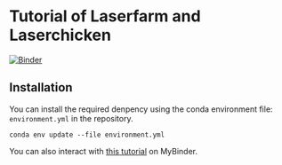 # Tutorial of Laserfarm and Laserchicken

[![Binder](https://mybinder.org/badge_logo.svg)](https://mybinder.org/v2/gh/eEcoLiDAR/tutorial_ecolidar/HEAD)

## Installation
You can install the required denpency using the conda environment file: 
`environment.yml` in the repository.

```
conda env update --file environment.yml
```

You can also interact with [this tutorial](https://mybinder.org/v2/gh/eEcoLiDAR/tutorial_ecolidar/HEAD) on MyBinder.
